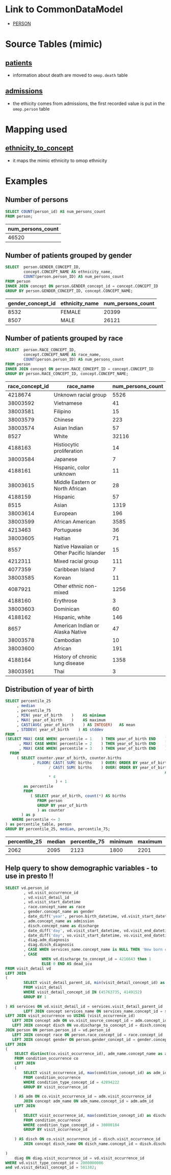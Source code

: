# Link to CommonDataModel
- [PERSON](https://github.com/OHDSI/CommonDataModel/wiki/PERSON)

# Source Tables (mimic)

## [patients](https://mimic.physionet.org/mimictables/patients/)

- information about death are moved to `omop.death` table

## [admissions](https://mimic.physionet.org/mimictables/admissions/)

- the ethicity comes from admissions, the first recorded value is put in the `omop.person` table 

# Mapping used

## [ethnicity_to_concept](https://github.com/MIT-LCP/mimic-omop/blob/master/extras/concept/ethnicity_to_concept.csv)

- it maps the mimic ethnicity to omop ethnicity

# Examples

## Number of persons
``` sql
SELECT COUNT(person_id) AS num_persons_count
FROM person;
```
| num_persons_count |
|-------------------|
|             46520|

## Number of patients grouped by gender
``` sql
SELECT  person.GENDER_CONCEPT_ID,
        concept.CONCEPT_NAME AS ethnicity_name,
        COUNT(person.person_ID) AS num_persons_count
FROM person
INNER JOIN concept ON person.GENDER_concept_id = concept.CONCEPT_ID
GROUP BY person.GENDER_CONCEPT_ID, concept.CONCEPT_NAME;
```
| gender_concept_id | ethnicity_name | num_persons_count |
|-------------------|----------------|-------------------|
|              8532 | FEMALE         |             20399|
|              8507 | MALE           |             26121|

## Number of patients grouped by race
``` sql
SELECT  person.RACE_CONCEPT_ID,
        concept.CONCEPT_NAME AS race_name,
        COUNT(person.person_ID) AS num_persons_count
FROM person
INNER JOIN concept ON person.RACE_CONCEPT_ID = concept.CONCEPT_ID
GROUP BY person.RACE_CONCEPT_ID, concept.CONCEPT_NAME;
```
| race_concept_id |                 race_name                 | num_persons_count |
|-----------------|-------------------------------------------|-------------------|
|         4218674 | Unknown racial group                      |              5526|
|        38003592 | Vietnamese                                |                41|
|        38003581 | Filipino                                  |                15|
|        38003579 | Chinese                                   |               223|
|        38003574 | Asian Indian                              |                57|
|            8527 | White                                     |             32116|
|         4188163 | Histiocytic proliferation                 |                14|
|        38003584 | Japanese                                  |                 7|
|         4188161 | Hispanic, color unknown                   |                11|
|        38003615 | Middle Eastern or North African           |                28|
|         4188159 | Hispanic                                  |                57|
|            8515 | Asian                                     |              1319|
|        38003614 | European                                  |               196|
|        38003599 | African American                          |              3585|
|         4213463 | Portuguese                                |                36|
|        38003605 | Haitian                                   |                71|
|            8557 | Native Hawaiian or Other Pacific Islander |                15|
|         4212311 | Mixed racial group                        |               111|
|         4077359 | Caribbean Island                          |                 7|
|        38003585 | Korean                                    |                11|
|         4087921 | Other ethnic non-mixed                    |              1256|
|         4188160 | Erythrose                                 |                 3|
|        38003603 | Dominican                                 |                60|
|         4188162 | Hispanic, white                           |               146|
|            8657 | American Indian or Alaska Native          |                47|
|        38003578 | Cambodian                                 |                10|
|        38003600 | African                                   |               191|
|         4188164 | History of chronic lung disease           |              1358|
|        38003591 | Thai                                      |                 3|

## Distribution of year of birth

``` sql
SELECT percentile_25
     , median
     , percentile_75
     , MIN( year_of_birth    )    AS minimum
     , MAX( year_of_birth    )    AS maximum
     , CAST(AVG( year_of_birth    ) AS INTEGER)   AS mean
     , STDDEV( year_of_birth    ) AS stddev
FROM
(SELECT MAX( CASE WHEN( percentile = 1    ) THEN year_of_birth END    ) AS percentile_25
      , MAX( CASE WHEN( percentile = 2    ) THEN year_of_birth END    ) AS median
      , MAX( CASE WHEN( percentile = 3    ) THEN year_of_birth END    ) AS percentile_75
  FROM
     ( SELECT counter.year_of_birth, counter.births
            , FLOOR( CAST( SUM( births    ) OVER( ORDER BY year_of_birth ROWS UNBOUNDED PRECEDING    ) AS DECIMAL    )
                   / CAST( SUM( births    ) OVER( ORDER BY year_of_birth ROWS BETWEEN UNBOUNDED PRECEDING
                                                                      AND UNBOUNDED FOLLOWING    )  AS DECIMAL    )
                   * 4
                      ) + 1
        as percentile
        FROM
           ( SELECT year_of_birth, count(*) AS births
              FROM person
              GROUP BY year_of_birth
              ) as counter
       ) as p
   WHERE percentile <= 3
) as percentile_table, person
GROUP BY percentile_25, median, percentile_75;
```
| percentile_25 | median | percentile_75 | minimum | maximum | mean |       stddev        |
|---------------|--------|---------------|---------|---------|------|---------------------|
|          2062 |   2095 |          2123 |    1800 |    2201 | 2088 | 64.2736336370628481|


## Help query to show demographic variables - to use in presto !!

``` sql
SELECT vd.person_id
        , vd.visit_occurrence_id
        , vd.visit_detail_id
        , vd.visit_start_datetime
        , race.concept_name as race
        , gender.concept_name as gender
        , date_diff('year', person.birth_datetime, vd.visit_start_datetime) as age
        , adm.concept_name as admission
        , disch.concept_name as discharge
        , date_diff('day', vd.visit_start_datetime, vd.visit_end_datetime) as los_icu
        , date_diff('day', vo.visit_start_datetime, vo.visit_end_datetime) as los_adm
        , diag.adm_diagnosis
        , diag.disch_diagnosis
        , CASE WHEN services_name.concept_name is NULL THEN 'New born care service' ELSE services_name.concept_name END as service_type
        , CASE
                WHEN vd.discharge_to_concept_id = 4216643 then 1
                ELSE 0 END AS dead_icu
FROM visit_detail vd
LEFT JOIN
(
        SELECT visit_detail_parent_id, min(visit_detail_concept_id) as services_id
        FROM visit_detail
        WHERE visit_detail_concept_id IN (45763735, 4149152)
        GROUP BY 1
    
) AS services ON vd.visit_detail_id = services.visit_detail_parent_id
        LEFT JOIN concept services_name ON services_name.concept_id = services.services_id
LEFT JOIN visit_occurrence vo USING (visit_occurrence_id)
   LEFT JOIN concept adm ON vo.visit_source_concept_id = adm.concept_id
   LEFT JOIN concept disch ON vo.discharge_to_concept_id = disch.concept_id
JOIN person ON person.person_id = vd.person_id
   LEFT JOIN concept race ON person.race_concept_id = race.concept_id
   LEFT JOIN concept gender ON person.gender_concept_id = gender.concept_id
LEFT JOIN
(
    SELECT distinct(co.visit_occurrence_id), adm_name.concept_name as adm_diagnosis, disch_name.concept_name as disch_diagnosis
    FROM condition_occurrence co
    LEFT JOIN
    (
        SELECT visit_occurrence_id, max(condition_concept_id) as adm_id
        FROM condition_occurrence
        WHERE condition_type_concept_id = 42894222
        GROUP BY visit_occurrence_id
    
    ) AS adm ON co.visit_occurrence_id = adm.visit_occurrence_id
        JOIN concept adm_name ON adm_name.concept_id = adm.adm_id
    LEFT JOIN
    (
        SELECT visit_occurrence_id, max(condition_concept_id) as dischar_id
        FROM condition_occurrence
        WHERE condition_type_concept_id = 38000184
        GROUP BY visit_occurrence_id
    
    ) AS disch ON co.visit_occurrence_id = disch.visit_occurrence_id
        JOIN concept disch_name ON disch_name.concept_id = disch.dischar_id
    
)
    diag ON diag.visit_occurrence_id = vd.visit_occurrence_id
WHERE vd.visit_type_concept_id = 2000000006
and vd.visit_detail_concept_id = 581382;
```
